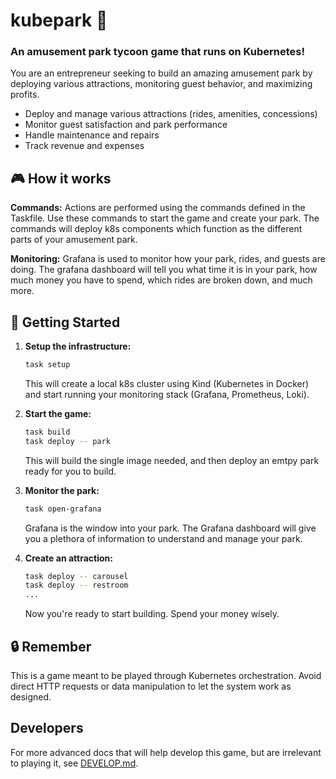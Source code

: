 # kubepark 🎢

### An amusement park tycoon game that runs on Kubernetes!

You are an entrepreneur seeking to build an amazing amusement park by deploying various attractions, monitoring guest behavior, and maximizing profits.

- Deploy and manage various attractions (rides, amenities, concessions)
- Monitor guest satisfaction and park performance
- Handle maintenance and repairs
- Track revenue and expenses

## 🎮 How it works

**Commands:** Actions are performed using the commands defined in the Taskfile. Use these commands to start the game and create your park. The commands will deploy k8s components which function as the different parts of your amusement park.

**Monitoring:** Grafana is used to monitor how your park, rides, and guests are doing. The grafana dashboard will tell you what time it is in your park, how much money you have to spend, which rides are broken down, and much more.

## 🚀 Getting Started

1. **Setup the infrastructure:**

   ```bash
   task setup
   ```

   This will create a local k8s cluster using Kind (Kubernetes in Docker) and start running your monitoring stack (Grafana, Prometheus, Loki).

2. **Start the game:**

   ```bash
   task build
   task deploy -- park
   ```

   This will build the single image needed, and then deploy an emtpy park ready for you to build.

3. **Monitor the park:**

   ```bash
   task open-grafana
   ```

   Grafana is the window into your park. The Grafana dashboard will give you a plethora of information to understand and manage your park.

4. **Create an attraction:**

   ```bash
   task deploy -- carousel
   task deploy -- restroom
   ...
   ```

   Now you're ready to start building. Spend your money wisely.

## 🔒 Remember

This is a game meant to be played through Kubernetes orchestration. Avoid direct HTTP requests or data manipulation to let the system work as designed.

## Developers

For more advanced docs that will help develop this game, but are irrelevant to playing it, see [DEVELOP.md](./DEVELOP.md).
